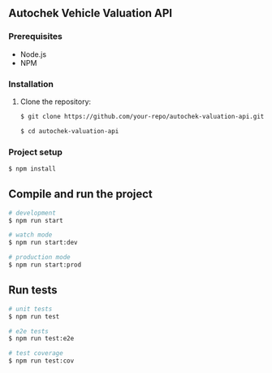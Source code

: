## Autochek Vehicle Valuation API

### Prerequisites

- Node.js
- NPM

### Installation

1. Clone the repository:

   ```bash
   $ git clone https://github.com/your-repo/autochek-valuation-api.git

   $ cd autochek-valuation-api
   ```

### Project setup

```bash
$ npm install
```

## Compile and run the project

```bash
# development
$ npm run start

# watch mode
$ npm run start:dev

# production mode
$ npm run start:prod
```

## Run tests

```bash
# unit tests
$ npm run test

# e2e tests
$ npm run test:e2e

# test coverage
$ npm run test:cov
```
